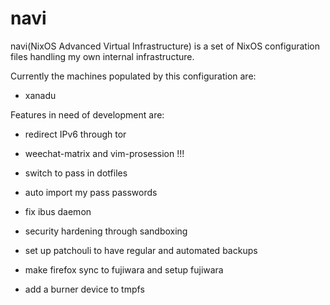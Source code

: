navi
=====
navi(NixOS Advanced Virtual Infrastructure) is a set of NixOS configuration
files handling my own internal infrastructure. 

Currently the machines populated by this configuration are:

* xanadu


Features in need of development are:
* redirect IPv6 through tor
* weechat-matrix and vim-prosession !!!
* switch to pass in dotfiles
* auto import my pass passwords 
* fix ibus daemon

* security hardening through sandboxing 
* set up patchouli to have regular and automated backups

* make firefox sync to fujiwara and setup fujiwara
* add a burner device to tmpfs
